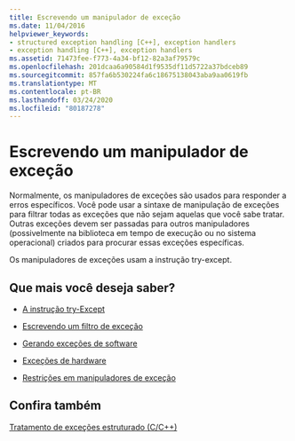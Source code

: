 ```yaml
---
title: Escrevendo um manipulador de exceção
ms.date: 11/04/2016
helpviewer_keywords:
- structured exception handling [C++], exception handlers
- exception handling [C++], exception handlers
ms.assetid: 71473fee-f773-4a34-bf12-82a3af79579c
ms.openlocfilehash: 201dcaa6a90584d1f9535df11d5722a37bdceb89
ms.sourcegitcommit: 857fa6b530224fa6c18675138043aba9aa0619fb
ms.translationtype: MT
ms.contentlocale: pt-BR
ms.lasthandoff: 03/24/2020
ms.locfileid: "80187278"
---
```

# <a name="writing-an-exception-handler"></a>Escrevendo um manipulador de exceção

Normalmente, os manipuladores de exceções são usados para responder a erros específicos. Você pode usar a sintaxe de manipulação de exceções para filtrar todas as exceções que não sejam aquelas que você sabe tratar. Outras exceções devem ser passadas para outros manipuladores (possivelmente na biblioteca em tempo de execução ou no sistema operacional) criados para procurar essas exceções específicas.

Os manipuladores de exceções usam a instrução try-except.

## <a name="what-do-you-want-to-know-more-about"></a>Que mais você deseja saber?

- [A instrução try-Except](../cpp/try-except-statement.md)

- [Escrevendo um filtro de exceção](../cpp/writing-an-exception-filter.md)

- [Gerando exceções de software](../cpp/raising-software-exceptions.md)

- [Exceções de hardware](../cpp/hardware-exceptions.md)

- [Restrições em manipuladores de exceção](../cpp/restrictions-on-exception-handlers.md)

## <a name="see-also"></a>Confira também

[Tratamento de exceções estruturado (C/C++)](../cpp/structured-exception-handling-c-cpp.md)
